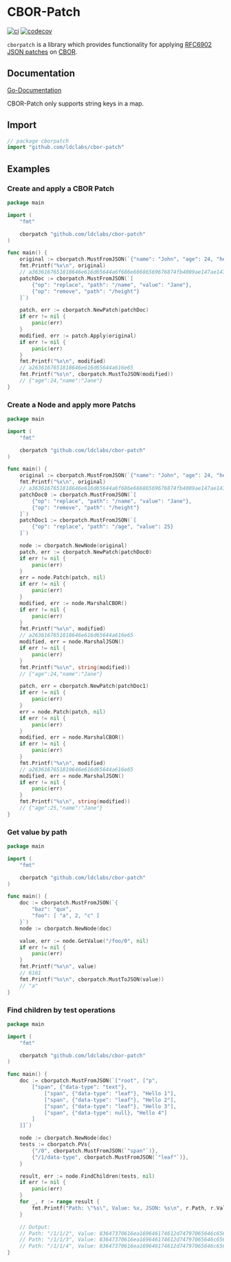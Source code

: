 # CBOR-Patch
[![ci](https://github.com/ldclabs/cbor-patch/actions/workflows/ci.yml/badge.svg)](https://github.com/ldclabs/cbor-patch/actions?query=workflow%3Aci)
[![codecov](https://codecov.io/gh/ldclabs/cbor-patch/branch/main/graph/badge.svg)](https://codecov.io/gh/ldclabs/cbor-patch)

`cborpatch` is a library which provides functionality for applying
[RFC6902 JSON patches](https://datatracker.ietf.org/doc/html/rfc6902) on [CBOR](https://datatracker.ietf.org/doc/html/rfc8949).

## Documentation

[Go-Documentation](https://pkg.go.dev/github.com/ldclabs/cbor-patch)

CBOR-Patch only supports string keys in a map.

## Import

```go
// package cborpatch
import "github.com/ldclabs/cbor-patch"
```


## Examples

### Create and apply a CBOR Patch

```go
package main

import (
	"fmt"

	cborpatch "github.com/ldclabs/cbor-patch"
)

func main() {
	original := cborpatch.MustFromJSON(`{"name": "John", "age": 24, "height": 3.21}`)
	fmt.Printf("%x\n", original)
	// a3636167651818646e616d65644a6f686e66686569676874fb4009ae147ae147ae
	patchDoc := cborpatch.MustFromJSON(`[
		{"op": "replace", "path": "/name", "value": "Jane"},
		{"op": "remove", "path": "/height"}
	]`)

	patch, err := cborpatch.NewPatch(patchDoc)
	if err != nil {
		panic(err)
	}
	modified, err := patch.Apply(original)
	if err != nil {
		panic(err)
	}
	fmt.Printf("%x\n", modified)
	// a2636167651818646e616d65644a616e65
	fmt.Printf("%s\n", cborpatch.MustToJSON(modified))
	// {"age":24,"name":"Jane"}
}
```

### Create a Node and apply more Patchs

```go
package main

import (
	"fmt"

	cborpatch "github.com/ldclabs/cbor-patch"
)

func main() {
	original := cborpatch.MustFromJSON(`{"name": "John", "age": 24, "height": 3.21}`)
	fmt.Printf("%x\n", original)
	// a3636167651818646e616d65644a6f686e66686569676874fb4009ae147ae147ae
	patchDoc0 := cborpatch.MustFromJSON(`[
		{"op": "replace", "path": "/name", "value": "Jane"},
		{"op": "remove", "path": "/height"}
	]`)
	patchDoc1 := cborpatch.MustFromJSON(`[
		{"op": "replace", "path": "/age", "value": 25}
	]`)

	node := cborpatch.NewNode(original)
	patch, err := cborpatch.NewPatch(patchDoc0)
	if err != nil {
		panic(err)
	}
	err = node.Patch(patch, nil)
	if err != nil {
		panic(err)
	}
	modified, err := node.MarshalCBOR()
	if err != nil {
		panic(err)
	}
	fmt.Printf("%x\n", modified)
	// a2636167651818646e616d65644a616e65
	modified, err = node.MarshalJSON()
	if err != nil {
		panic(err)
	}
	fmt.Printf("%s\n", string(modified))
	// {"age":24,"name":"Jane"}

	patch, err = cborpatch.NewPatch(patchDoc1)
	if err != nil {
		panic(err)
	}
	err = node.Patch(patch, nil)
	if err != nil {
		panic(err)
	}
	modified, err = node.MarshalCBOR()
	if err != nil {
		panic(err)
	}
	fmt.Printf("%x\n", modified)
	// a2636167651819646e616d65644a616e65
	modified, err = node.MarshalJSON()
	if err != nil {
		panic(err)
	}
	fmt.Printf("%s\n", string(modified))
	// {"age":25,"name":"Jane"}
}
```

### Get value by path

```go
package main

import (
	"fmt"

	cborpatch "github.com/ldclabs/cbor-patch"
)

func main() {
	doc := cborpatch.MustFromJSON(`{
		"baz": "qux",
		"foo": [ "a", 2, "c" ]
	}`)
	node := cborpatch.NewNode(doc)

	value, err := node.GetValue("/foo/0", nil)
	if err != nil {
		panic(err)
	}
	fmt.Printf("%x\n", value)
	// 6161
	fmt.Printf("%s\n", cborpatch.MustToJSON(value))
	// "a"
}
```

### Find children by test operations

```go
package main

import (
	"fmt"

	cborpatch "github.com/ldclabs/cbor-patch"
)

func main() {
	doc := cborpatch.MustFromJSON(`["root", ["p",
		["span", {"data-type": "text"},
			["span", {"data-type": "leaf"}, "Hello 1"],
			["span", {"data-type": "leaf"}, "Hello 2"],
			["span", {"data-type": "leaf"}, "Hello 3"],
			["span", {"data-type": null}, "Hello 4"]
		]
	]]`)

	node := cborpatch.NewNode(doc)
	tests := cborpatch.PVs{
		{"/0", cborpatch.MustFromJSON(`"span"`)},
		{"/1/data-type", cborpatch.MustFromJSON(`"leaf"`)},
	}

	result, err := node.FindChildren(tests, nil)
	if err != nil {
		panic(err)
	}
	for _, r := range result {
		fmt.Printf("Path: \"%s\", Value: %x, JSON: %s\n", r.Path, r.Value, cborpatch.MustToJSON(r.Value))
	}

	// Output:
	// Path: "/1/1/2", Value: 83647370616ea169646174612d74797065646c6561666748656c6c6f2031, JSON: ["span",{"data-type":"leaf"},"Hello 1"]
	// Path: "/1/1/3", Value: 83647370616ea169646174612d74797065646c6561666748656c6c6f2032, JSON: ["span",{"data-type":"leaf"},"Hello 2"]
	// Path: "/1/1/4", Value: 83647370616ea169646174612d74797065646c6561666748656c6c6f2033, JSON: ["span",{"data-type":"leaf"},"Hello 3"]
}
```